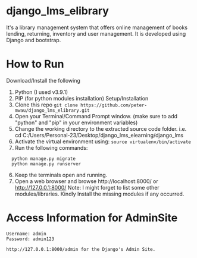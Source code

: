 # django_lms_elibrary
It's a library management system that offers online management of books lending, returning, inventory and user management. It is developed using Django and bootstrap.

# How to Run
Download/Install the following
  1. Python (I used v3.9.1)
  2. PIP (for python modules installation)
Setup/Installation
1. Clone this repo
   ``git clone https://github.com/peter-mwau/django_lms_elibrary.git ``
2. Open your Terminal/Command Prompt window. (make sure to add "python" and "pip" in your environment variables)
3. Change the working directory to the extracted source code folder. i.e. cd C:/Users/Personal-23/Desktop/django_lms_elearning/django_lms
4. Activate the virtual environment using:
   ``source virtualenv/bin/activate``
5. Run the following commands:
  ```pip install -r requirements.txt
    python manage.py migrate
    python manage.py runserver
  ```
6. Keep the terminals open and running.
7. Open a web browser and browse http://localhost:8000/ or http://127.0.0.1:8000/
Note: I might forget to list some other modules/libraries. Kindly Install the missing modules if any occurred.

# Access Information for AdminSite
```SuperUser
Username: admin
Password: admin123
```

``http://127.0.0.1:8000/admin for the Django's Admin Site.``
